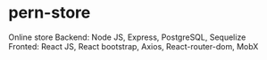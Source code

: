 # pern-store
Online store
Backend:  Node JS, Express, PostgreSQL, Sequelize   
Fronted:  React JS, React bootstrap, Axios, React-router-dom, MobX
